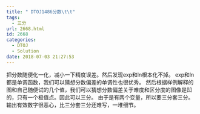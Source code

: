 ```yaml
---
title: " DTOJ1486分数\t\t"
tags:
  - 三分
url: 2668.html
id: 2668
categories:
  - DTOJ
  - Solution
date: 2018-07-03 21:27:53
---
```


把分数随便化一化，减小一下精度误差。然后发现exp和ln根本化不掉。 exp和ln都是单调函数，我们可以猜想分数偏差的单调性也很优秀。 然后根据样例解释的图和自己随便试的几个值，我们可以猜想分数偏差关于难度和区分度的图像是凹的，只有一个极值点。因此可以三分。 由于是有两个变量，所以要三分套三分。 输出有效数字很恶心，比三分套三分还难写，一堆细节。